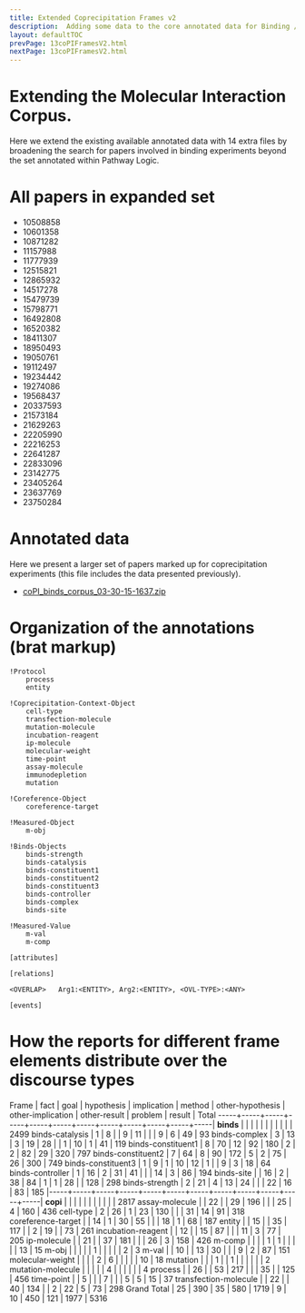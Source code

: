 ```yaml
---
title: Extended Coprecipitation Frames v2 
description:  Adding some data to the core annotated data for Binding / Coprecipitation.  
layout: defaultTOC
prevPage: 13coPIFramesV2.html
nextPage: 13coPIFramesV2.html
---
```


# Extending the  Molecular Interaction Corpus. 

Here we extend the existing available annotated data with 14 extra files by broadening 
the search for papers involved in binding experiments beyond the set annotated within 
Pathway Logic. 

# All papers in expanded set

* 10508858
* 10601358
* 10871282
* 11157988
* 11777939
* 12515821
* 12865932
* 14517278
* 15479739
* 15798771
* 16492808
* 16520382
* 18411307
* 18950493
* 19050761
* 19112497
* 19234442
* 19274086
* 19568437
* 20337593
* 21573184
* 21629263
* 22205990
* 22216253
* 22641287
* 22833096
* 23142775
* 23405264
* 23637769
* 23750284

# Annotated data

Here we present a larger set of papers marked up for coprecipitation experiments (this
file includes the data presented previously).

* [coPI\_binds\_corpus_03-30-15-1637.zip](data/coPI_binds/copi_binds_corpus_04-30-15-1836.zip.zip)

# Organization of the annotations (brat markup)

```
!Protocol
	process
	entity

!Coprecipitation-Context-Object
	cell-type
	transfection-molecule
	mutation-molecule
	incubation-reagent
	ip-molecule
	molecular-weight
	time-point
	assay-molecule
	immunodepletion
	mutation

!Coreference-Object
	coreference-target

!Measured-Object
	m-obj

!Binds-Objects
	binds-strength
	binds-catalysis
	binds-constituent1
	binds-constituent2
	binds-constituent3
	binds-controller
	binds-complex
	binds-site

!Measured-Value
	m-val
	m-comp
	
[attributes]

[relations]

<OVERLAP>	Arg1:<ENTITY>, Arg2:<ENTITY>, <OVL-TYPE>:<ANY>

[events]

```

# How the reports for different frame elements distribute over the discourse types

Frame | fact | goal | hypothesis | implication | method | other-hypothesis | other-implication | other-result | problem | result |  Total
-----+-----+-----+-----+-----+-----+-----+-----+-----+-----+-----+-----|
**binds** |  |  |  |  |  |  |  |  |  |  | 2499
binds-catalysis | 1 | 8 |  | 9 | 11 |  |  | 9 | 6 | 49 | 93
binds-complex | 3 | 13 | 3 | 19 | 28 |  | 1 | 10 | 1 | 41 | 119
binds-constituent1 | 8 | 70 | 12 | 92 | 180 | 2 | 2 | 82 | 29 | 320 | 797
binds-constituent2 | 7 | 64 | 8 | 90 | 172 | 5 | 2 | 75 | 26 | 300 | 749
binds-constituent3 | 1 | 9 | 1 | 10 | 12 | 1 |  | 9 | 3 | 18 | 64
binds-controller | 1 | 16 | 2 | 31 | 41 |  |  | 14 | 3 | 86 | 194
binds-site |  | 16 | 2 | 38 | 84 | 1 | 1 | 28 |  | 128 | 298
binds-strength | 2 | 21 | 4 | 13 | 24 |  |  | 22 | 16 | 83 | 185
|-----+-----+-----+-----+-----+-----+-----+-----+-----+-----+-----+-----|
**copi**  |  |  |  |  |  |  |  |  |  |  |  2817
assay-molecule |  | 22 |  | 29 | 196 |  |  | 25 | 4 | 160 | 436 
cell-type | 2 | 26 | 1 | 23 | 130 |  |  | 31 | 14 | 91 | 318
coreference-target |  | 14 | 1 | 30 | 55 |  |  | 18 | 1 | 68 | 187
entity |  | 15 |  | 35 | 117 |  | 2 | 19 |  | 73 | 261
incubation-reagent |  | 12 |  | 15 | 87 |  |  | 11 | 3 | 77 | 205
ip-molecule |  | 21 |  | 37 | 181 |  |  | 26 | 3 | 158 | 426
m-comp |  |  |  | 1 | 1 |  |  |  |  | 13 | 15
m-obj |  |  |  |  | 1 |  |  |  |  | 2 | 3
m-val |  | 10 |  | 13 | 30 |  |  | 9 | 2 | 87 | 151
molecular-weight |  |  |  | 2 | 6 |  |  |  |  | 10 | 18
mutation |  |  | 1 |  | 1 |  |  |  |  |  | 2
mutation-molecule |  |  |  |  | 4 |  |  |  |  |  | 4
process |  | 26 |  | 53 | 217 |  |  | 35 |  | 125 | 456
time-point |  | 5 |  |  | 7 |  |  | 5 | 5 | 15 | 37
transfection-molecule |  | 22 |  | 40 | 134 |  | 2 | 22 | 5 | 73 | 298
Grand Total | 25 | 390 | 35 | 580 | 1719 | 9 | 10 | 450 | 121 | 1977 | 5316 
